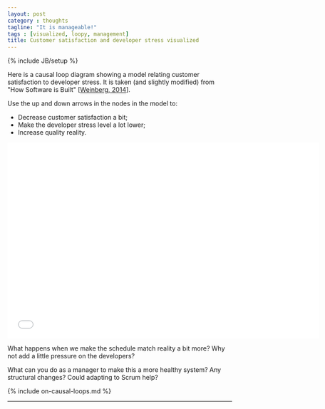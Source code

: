 ```yaml
---
layout: post
category : thoughts
tagline: "It is manageable!"
tags : [visualized, loopy, management]
title: Customer satisfaction and developer stress visualized
---
```


{% include JB/setup %}

Here is a causal loop diagram showing a model relating
customer satisfaction to developer stress.
It is taken (and slightly modified) from "How Software is Built"
[[Weinberg, 2014]].

Use the up and down arrows in the nodes in the model to:

 * Decrease customer satisfaction a bit;
 * Make the developer stress level a lot lower;
 * Increase quality reality.

<iframe width="700" height="440" frameborder="0" src="{% include loopy_url %}?embed=1&data=[[[11,270,490,0.5,%22Customer%2520Satisfaction%22,3],[12,664,469,0.5,%22...%2520Functions%22,4],[13,842,464,0.5,%22...%2520Schedule%22,4],[14,749,318,0.5,%22Workload%22,4],[15,200,110,0.5,%22Quality%2520Reality%22,4],[16,752,110,0.5,%22Developer%2520Stress%22,0],[17,375,107,0.5,%22Schedule%2520Reality%22,4],[18,274,299,0.5,%22System%2520Quality%22,3]],[[11,12,130,-1,0],[11,13,-58,-1,0],[16,17,94,-1,0],[16,15,-60,-1,0],[15,18,-16,1,0],[17,18,17,1,0],[18,11,-2,1,0],[12,14,46,1,0],[13,14,-26,1,0],[14,16,-3,1,0]],[[464,458,%22Let%2520us%2520pressure%2520the%2520developers%250Awith%2520respect%2520to%2520...%22],[556,132,%22Let's%2520pretend%2520we%2520%250Acan%2520deliver%2520fast%250Awith%2520same%2520quality.%22]],18%5D"></iframe>

What happens when we make the schedule match reality a bit more?
Why not add a little pressure on the developers?

What can you do as a manager to make this a more healthy system?
Any structural changes? Could adapting to Scrum help?

{% include on-causal-loops.md %}


---

 [loopy]: http://ncase.me/loopy/
 [Weinberg, 2014]: https://leanpub.com/howsoftwareisbuilt